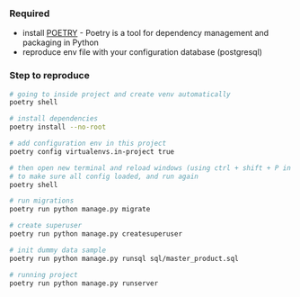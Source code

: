 ### Required
- install [POETRY](https://python-poetry.org/docs/#installation) - Poetry is a tool for dependency management and packaging in Python
- reproduce env file with your configuration database (postgresql)

### Step to reproduce
```bash
# going to inside project and create venv automatically
poetry shell

# install dependencies
poetry install --no-root

# add configuration env in this project
poetry config virtualenvs.in-project true

# then open new terminal and reload windows (using ctrl + shift + P in vscode)
# to make sure all config loaded, and run again
poetry shell

# run migrations
poetry run python manage.py migrate

# create superuser
poetry run python manage.py createsuperuser

# init dummy data sample
poetry run python manage.py runsql sql/master_product.sql

# running project
poetry run python manage.py runserver
```

